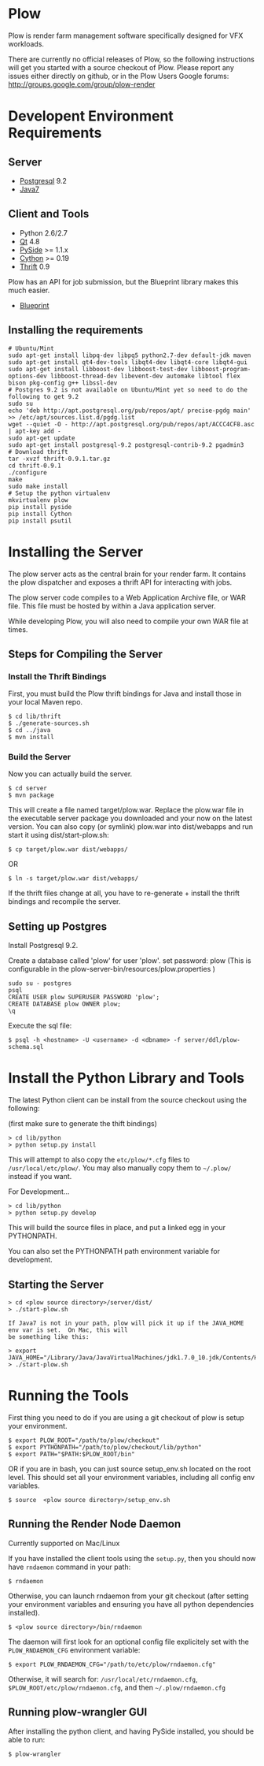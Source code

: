 Plow
====

Plow is render farm management software specifically designed for VFX workloads.

There are currently no official releases of Plow, so the following instructions will get
you started with a source checkout of Plow.  Please report any issues either directly on github, or in the Plow Users Google forums:
http://groups.google.com/group/plow-render

Developent Environment Requirements
===================================

Server
------

* [Postgresql](http://www.postgresql.org) 9.2
* [Java7](http://www.java.com/en/download/index.jsp)


Client and Tools
----------------

* Python 2.6/2.7
* [Qt](http://qt-project.org/downloads) 4.8
* [PySide](http://qt-project.org/wiki/Get-PySide) >= 1.1.x
* [Cython](http://www.cython.org/) >= 0.19 
* [Thrift](http://thrift.apache.org/) 0.9

Plow has an API for job submission, but the Blueprint library makes this much easier.

* [Blueprint](https://github.com/sqlboy/blueprint)

Installing the requirements
---------------------------

```
# Ubuntu/Mint
sudo apt-get install libpq-dev libpq5 python2.7-dev default-jdk maven
sudo apt-get install qt4-dev-tools libqt4-dev libqt4-core libqt4-gui
sudo apt-get install libboost-dev libboost-test-dev libboost-program-options-dev libboost-thread-dev libevent-dev automake libtool flex bison pkg-config g++ libssl-dev
# Postgres 9.2 is not available on Ubuntu/Mint yet so need to do the following to get 9.2
sudo su
echo 'deb http://apt.postgresql.org/pub/repos/apt/ precise-pgdg main' >> /etc/apt/sources.list.d/pgdg.list
wget --quiet -O - http://apt.postgresql.org/pub/repos/apt/ACCC4CF8.asc | apt-key add -
sudo apt-get update
sudo apt-get install postgresql-9.2 postgresql-contrib-9.2 pgadmin3
# Download thrift
tar -xvzf thrift-0.9.1.tar.gz
cd thrift-0.9.1
./configure
make
sudo make install
# Setup the python virtualenv
mkvirtualenv plow
pip install pyside
pip install Cython
pip install psutil
```


Installing the Server
=====================

The plow server acts as the central brain for your render farm.  It contains the plow
dispatcher and exposes a thrift API for interacting with jobs.

The plow server code compiles to a Web Application Archive file, or WAR file.  This file
must be hosted by within a Java application server. 

While developing Plow, you will also need to compile your own WAR file at times.

Steps for Compiling the Server
------------------------------

### Install the Thrift Bindings

First, you must build the Plow thrift bindings for Java and install those in your local Maven repo.

    $ cd lib/thrift
    $ ./generate-sources.sh
    $ cd ../java
    $ mvn install

### Build the Server

Now you can actually build the server.

    $ cd server
    $ mvn package

This will create a file named target/plow.war.  Replace the plow.war file in the executable server package you
downloaded and your now on the latest version.  You can also copy (or symlink) plow.war into dist/webapps and run
start it using dist/start-plow.sh:

    $ cp target/plow.war dist/webapps/

OR

    $ ln -s target/plow.war dist/webapps/

If the thrift files change at all, you have to re-generate + install the thrift bindings and recompile
the server.

Setting up Postgres
-------------------

Install Postgresql 9.2.

Create a database called 'plow' for user 'plow'.
set password: plow
(This is configurable in the plow-server-bin/resources/plow.properties )

```
sudo su - postgres
psql
CREATE USER plow SUPERUSER PASSWORD 'plow';
CREATE DATABASE plow OWNER plow;
\q
```

Execute the sql file:

    $ psql -h <hostname> -U <username> -d <dbname> -f server/ddl/plow-schema.sql

Install the Python Library and Tools
====================================

The latest Python client can be install from the source checkout using the following:

(first make sure to generate the thift bindings)

```
> cd lib/python
> python setup.py install
```

This will attempt to also copy the `etc/plow/*.cfg` files to `/usr/local/etc/plow/`. You may also manually copy them to 
`~/.plow/` instead if you want.

For Development...

```
> cd lib/python
> python setup.py develop
```

This will build the source files in place, and put a linked egg in your PYTHONPATH.

You can also set the PYTHONPATH path environment variable for development.

Starting the Server
-------------------

    > cd <plow source directory>/server/dist/
    > ./start-plow.sh

    If Java7 is not in your path, plow will pick it up if the JAVA_HOME env var is set.  On Mac, this will
    be something like this:

    > export JAVA_HOME="/Library/Java/JavaVirtualMachines/jdk1.7.0_10.jdk/Contents/Home"
    > ./start-plow.sh


Running the Tools
=================

First thing you need to do if you are using a git checkout of plow is setup your environment.

    $ export PLOW_ROOT="/path/to/plow/checkout"
    $ export PYTHONPATH="/path/to/plow/checkout/lib/python"
    $ export PATH="$PATH:$PLOW_ROOT/bin"

OR if you are in bash, you can just source setup_env.sh located on the root level.
This should set all your environment variables, including all config env variables.

    $ source  <plow source directory>/setup_env.sh


Running the Render Node Daemon
------------------------------

Currently supported on Mac/Linux

If you have installed the client tools using the `setup.py`, then you should now have `rndaemon` command in your path:

    $ rndaemon

Otherwise, you can launch rndaemon from your git checkout (after setting your environment variables and ensuring you have all python dependencies installed).

    $ <plow source directory>/bin/rndaemon

The daemon will first look for an optional config file explicitely set with the `PLOW_RNDAEMON_CFG` environment variable:

    $ export PLOW_RNDAEMON_CFG="/path/to/etc/plow/rndaemon.cfg"

Otherwise, it will search for: `/usr/local/etc/rndaemon.cfg`, `$PLOW_ROOT/etc/plow/rndaemon.cfg`, and then `~/.plow/rndaemon.cfg`


Running plow-wrangler GUI
------------------------------

After installing the python client, and having PySide installed, you should be able to run:

    $ plow-wrangler
    
    
